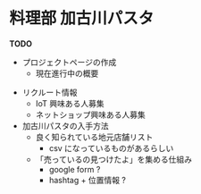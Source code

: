 # 料理部 加古川パスタ

**TODO**
* プロジェクトページの作成
  * 現在進行中の概要
- リクルート情報
  - IoT 興味ある人募集
  - ネットショップ興味ある人募集
- 加古川パスタの入手方法
  - 良く知られている地元店舗リスト
    - csv になっているものがあるらしい
  - 「売っているの見つけたよ」を集める仕組み
    - google form ?
    - hashtag + 位置情報 ?
